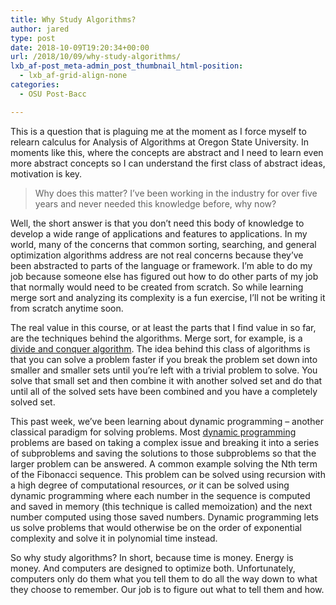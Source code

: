```yaml
---
title: Why Study Algorithms?
author: jared
type: post
date: 2018-10-09T19:20:34+00:00
url: /2018/10/09/why-study-algorithms/
lxb_af-post_meta-admin_post_thumbnail_html-position:
  - lxb_af-grid-align-none
categories:
  - OSU Post-Bacc

---
```

This is a question that is plaguing me at the moment as I force myself to relearn calculus for Analysis of Algorithms at Oregon State University. In moments like this, where the concepts are abstract and I need to learn even more abstract concepts so I can understand the first class of abstract ideas, motivation is key.

<blockquote class="wp-block-quote">
  Why does this matter? I&#8217;ve been working in the industry for over five years and never needed this knowledge before, why now?
</blockquote>

Well, the short answer is that you don&#8217;t need this body of knowledge to develop a wide range of applications and features to applications. In my world, many of the concerns that common sorting, searching, and general optimization algorithms address are not real concerns because they&#8217;ve been abstracted to parts of the language or framework. I&#8217;m able to do my job because someone else has figured out how to do other parts of my job that normally would need to be created from scratch. So while learning merge sort and analyzing its complexity is a fun exercise, I&#8217;ll not be writing it from scratch anytime soon.

<!--more-->

The real value in this course, or at least the parts that I find value in so far, are the techniques behind the algorithms. Merge sort, for example, is a [divide and conquer algorithm][1]. The idea behind this class of algorithms is that you can solve a problem faster if you break the problem set down into smaller and smaller sets until you&#8217;re left with a trivial problem to solve. You solve that small set and then combine it with another solved set and do that until all of the solved sets have been combined and you have a completely solved set.

This past week, we&#8217;ve been learning about dynamic programming &#8211; another classical paradigm for solving problems. Most [dynamic programming][1] problems are based on taking a complex issue and breaking it into a series of subproblems and saving the solutions to those subproblems so that the larger problem can be answered. A common example solving the Nth term of the Fibonacci sequence. This problem can be solved using recursion with a high degree of computational resources, _or_ it can be solved using dynamic programming where each number in the sequence is computed and saved in memory (this technique is called memoization) and the next number computed using those saved numbers. Dynamic programming lets us solve problems that would otherwise be on the order of exponential complexity and solve it in polynomial time instead.

So why study algorithms? In short, because time is money. Energy is money. And computers are designed to optimize both. Unfortunately, computers only do them what you tell them to do all the way down to what they choose to remember. Our job is to figure out what to tell them and how.

 [1]: https://en.wikipedia.org/wiki/Dynamic_programming